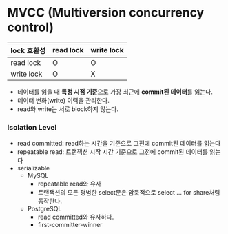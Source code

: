 # MVCC (Multiversion concurrency control)

| lock 호환성    | read lock | write lock |
|-------------|-----------|------------|
| read lock   | O         | O          |
| write lock | O         | X          |

- 데이터를 읽을 때 **특정 시점 기준**으로 가장 최근에 **commit된 데이터**를 읽는다.
- 데이터 변화(write) 이력을 관리한다.
- read와 write는 서로 block하지 않는다.

### Isolation Level
- read committed: read하는 시간을 기준으로 그전에 commit된 데이터를 읽는다
- repeatable read: 트랜잭션 시작 시간 기준으로 그전에 commit된 데이터를 읽는다
- serializable
  - MySQL
    - repeatable read와 유사
    - 트랜잭션의 모든 평범한 select문은 암묵적으로 select ... for share처럼 동작한다.
  - PostgreSQL
    - read committed와 유사하다.
    - first-committer-winner